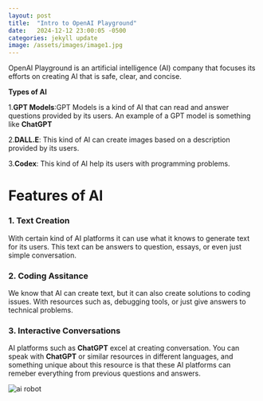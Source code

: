 ```yaml
---
layout: post
title:  "Intro to OpenAI Playground"
date:   2024-12-12 23:00:05 -0500
categories: jekyll update
image: /assets/images/image1.jpg
---
```

OpenAI Playground is an artificial intelligence (AI) company that focuses its efforts on creating AI that is safe, clear, and concise.

**Types of AI**

1.**GPT Models**:GPT Models is a kind of AI that can read and answer questions provided by its users. An example of a GPT model is something like **ChatGPT**

2.**DALL.E**: This kind of AI can create images based on a description provided by its users.

3.**Codex**: This kind of AI help its users with programming problems.

# Features of AI

### 1. **Text Creation**

With certain kind of AI platforms it can use what it knows to generate text for its users. This text can be answers to question, essays, or even just simple conversation.

### 2. Coding Assitance 

We know that AI can create text, but it can also create solutions to coding issues. With resources such as, debugging tools, or just give answers to technical problems.

### 3. Interactive Conversations

AI platforms such as **ChatGPT** excel at creating conversation. You can speak with **ChatGPT** or similar resources in different languages, and something unique about this resource is that these AI platforms can remeber everything from previous questions and answers.

![ai robot](../_site/assets/images/img1.jpg)